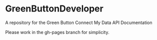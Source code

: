 GreenButtonDeveloper
====================

A repository for the Green Button Connect My Data API Documentation

Please work in the gh-pages branch for simplicity.

